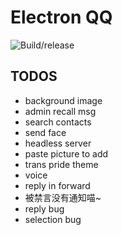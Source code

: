 # Electron QQ

![Build/release](https://github.com/Clansty/electron-qq/workflows/Build/release/badge.svg)

## TODOS
- background image
- admin recall msg
- search contacts
- send face
- headless server
- paste picture to add
- trans pride theme
- voice
- reply in forward
- 被禁言没有通知喵~
- reply bug
- selection bug